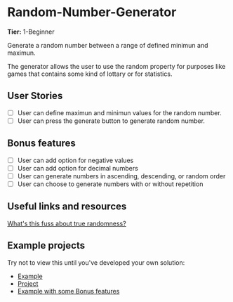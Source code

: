 # Random-Number-Generator

**Tier:** 1-Beginner

Generate a random number between a range of defined minimun and maximun.

The generator allows the user to use the random property for purposes like games that contains some kind of lottary or for statistics.

## User Stories

-   [ ] User can define maximun and minimun values for the random number.
-   [ ] User can press the generate button to generate random number.

## Bonus features

-   [ ] User can add option for negative values
-   [ ] User can add option for decimal numbers
-   [ ] User can generate numbers in ascending, descending, or random order
-   [ ] User can choose to generate numbers with or without repetition 

## Useful links and resources

[What's this fuss about true randomness?](https://www.random.org/)

## Example projects

Try not to view this until you've developed your own solution:

-   [Example](https://alonjoshua.github.io/random-number-generator/)
-   [Project](https://github.com/AlonJoshua/random-number-generator/)
-   [Example with some Bonus features](https://codepen.io/thigoap/pen/pogROMq)
